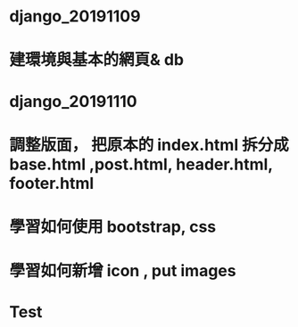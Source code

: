 # django_20191109
# 
# 建環境與基本的網頁& db
# 
# django_20191110
# 
# 調整版面， 把原本的 index.html 拆分成 base.html ,post.html, header.html, footer.html
# 學習如何使用 bootstrap,  css
# 學習如何新增 icon , put images 


<h1> Test </h1>

